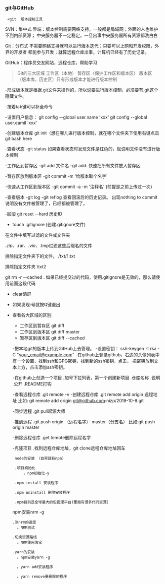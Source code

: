 ###   git与GitHub
     <git  版本控制工具

 SVN：集中式
      弊端：版本控制需要网络支持，一般都是局域网；外面的人也维护不到内部资源；
           中央服务器不一定稳定，一旦出事中央服务器所有资源都洗白白

 Git：分布式
       不需要网络支持就可以进行版本迭代；只要可以上网和开发权限，外界的开发者
       都能参与开发；就算远程仓库出事，计算机已经有了历史记录。

 GitHub：程序员交友网站，远程仓库，帮助学习

 > Git的三大区域
   工作区（本地）
   暂存区（保护工作区和版本区）
   版本区（版本库，历史区）只有形成版本才能进行版本控制 

  -形成版本就是根据.git文件来操作的，所以说要进行版本控制，必须要有.git这个隐藏文件。

  -按着tab键可以补全命令

  -设置用户信息：
            git config --global user.name 'xxx'
            git config --global user.eamil 'xxx'
            


  -创建版本仓库
     git  init（想在哪儿进行版本控制，就在哪个文件夹下使用右键点击git bash here


  -查看状态
     -git status
     如果查看状态时发现文件是红色的，就说明文件没有进行版本控制

 -工作区到暂存区
      -git add 文件名
      -git add.   快速把所有文件放入暂存区

 -暂存区放到版本区
      -git commit -m  '给版本取个名字'

-快速从工作区到版本区
   -git  commit -a -m '注释名' (前提是之前上传过一次)     

 -查看版本
     -git log
     -git reflog   查看回滚后的历史记录。
     出现nothing to commit 说明没有文件被管理了，已经都被管理了。                                    


-回滚
    git  reset  --hard 历史ID 



- touch .gitignore (创建.gitignore文件)

在文件中填写过滤的文件或文件夹

*.zip、*.rar、*.via、*.tmp过滤这些后缀名的文件

排除指定文件夹下的文件， /txt/1.txt

排除指定文件夹  \txt2

git rm -r --cached .  如果已经提交过的代码，使用.gitignore是无效的，那么请使用前面这段代码


- clear清屏

- 如果发现:号就按Q键退出

- 查看各大区域的区别
    - 工作区到暂存区  git diff
    - 工作区到版本区  git diff master
    - 暂存区到版本区  git diff --cached



  -把本地git的版本上传到GitHub上去管理。
     -设置密钥： ssh-keygen -t rsa -C "your_email@example.com"
     -在github上登录github，右边的头像列表中有一个设置，找到ssh和GPG密钥，找到新的ssh密钥，点击，
        把密钥放到文本上方，点击添加ssh密钥。

   -在github上创造一个项目
     .加号下拉列表，第一个创建新项目
     .仓库名称
     .说明
     .公开
     .README打钩

  -查看远程仓库
       .git remote -v
  -创建远程仓库
     .git remote add origin  远程地址
         比如: git remote add origin git@github.com:nizp/2019-10-8.git 

  -同步远程
     .git pull起源大师

  -推到远程
      .git push origin （远程名字） master（分支名）
              比如:git push origin master

  -删除远程仓库
      .get temote删除远程名字

  -克隆项目
       .找到远程仓库地址，git clone远程仓库地址回车




       node的安装 （自带就有npm)

       .项目初始化
           。npm初始化-y

       .npm install 安装程序

       .npm uninstall 删除安装程序

       .npm目前是全球最大的包管理平台(里面有很多代码资源)

    npm安装nrm -g

      .测nrm的速度
        。NRM测试

      .切换资源路线
        。NRM使用淘宝

      .yarn的安装
        。npm安装yarn -g

        。yarn add安装程序

        。yarn remove要删除的程序                                   



